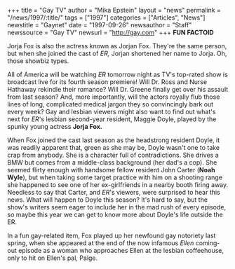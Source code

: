 +++
title = "Gay TV"
author = "Mika Epstein"
layout = "news"
permalink = "/news/1997/:title/"
tags = ["1997"]
categories = ["Articles", "News"]
newstitle = "Gaynet"
date = "1997-09-26"
newsauthor = "Staff"
newssource = "Gay TV"
newsurl = "http://gay.com"
+++
**FUN FACTOID**

Jorja Fox is also the actress known as Jorjan Fox. They're the same person, but when she joined the cast of *ER,* Jorjan shortened her name to Jorja. Oh, those showbiz types.

All of America will be watching *ER* tomorrow night as TV's top-rated show is broadcast live for its fourth season premiere! Will Dr. Ross and Nurse Hathaway rekindle their romance? Will Dr. Greene finally get over his assault from last season? And, more importantly, will the actors royally flub those lines of long, complicated medical jargon they so convincingly bark out every week? Gay and lesbian viewers might also want to find out what's next for *ER*'s lesbian second-year resident, Maggie Doyle, played by the spunky young actress **Jorja Fox.**

When Fox joined the cast last season as the headstrong resident Doyle, it was readily apparent that, green as she may be, Doyle wasn't one to take crap from anybody. She is a character full of contradictions. She drives a BMW but comes from a middle-class background (her dad's a cop). She seemed flirty enough with handsome fellow resident John Carter (**Noah Wyle**), but when taking some target practice with him on a shooting range she happened to see one of her ex-girlfriends in a nearby booth firing away. Needless to say that Carter, and *ER*'s viewers, were surprised to hear this news. What will happen to Doyle this season? It's hard to say, but the show's writers seem eager to include her in the mad rush of every episode, so maybe this year we can get to know more about Doyle's life outside the ER.

In a fun gay-related item, Fox played up her newfound gay notoriety last spring, when she appeared at the end of the now infamous *Ellen* coming-out episode as a woman who approaches Ellen at the lesbian coffeehouse, only to hit on Ellen's pal, Paige.

